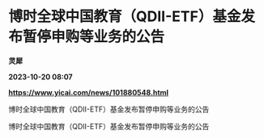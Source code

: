 # 博时全球中国教育（QDII-ETF）基金发布暂停申购等业务的公告
**灵犀**

**2023-10-20 08:07**

**https://www.yicai.com/news/101880548.html**

博时全球中国教育（QDII-ETF）基金发布暂停申购等业务的公告

博时全球中国教育（QDII-ETF）基金发布暂停申购等业务的公告